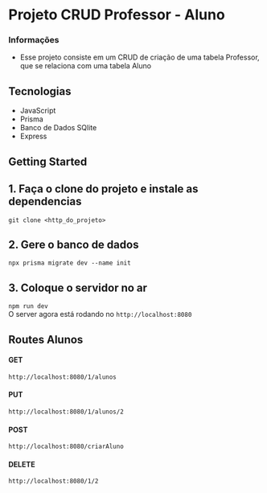 # Projeto CRUD Professor - Aluno

### Informações
  - Esse projeto consiste em um CRUD de criação de uma tabela Professor, que se relaciona com uma tabela Aluno
## Tecnologias
- JavaScript
- Prisma
- Banco de Dados SQlite
- Express


## Getting Started
## 1. Faça o clone do projeto e instale as dependencias
`git clone <http_do_projeto> `
## 2. Gere o banco de dados
`npx prisma migrate dev --name init `
## 3. Coloque o servidor no ar
`npm run dev` </br>
O server agora está rodando no `http://localhost:8080`


## Routes Alunos
#### GET
`http://localhost:8080/1/alunos`
#### PUT
`http://localhost:8080/1/alunos/2`
#### POST
`http://localhost:8080/criarAluno`
#### DELETE
`http://localhost:8080/1/2`
